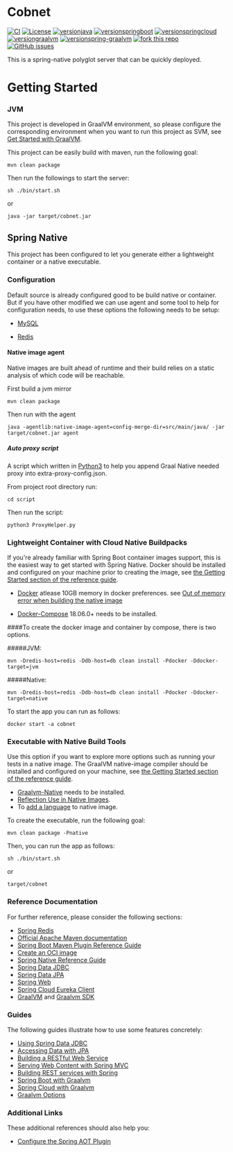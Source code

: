 Cobnet
============

[![CI](https://github.com/StorebeansDev/cobnet/actions/workflows/main.yml/badge.svg)](https://github.com/StorebeansDev/cobnet/actions/workflows/main.yml)
[![License](https://img.shields.io/badge/License-Apache_2.0-blue.svg)](https://opensource.org/licenses/Apache-2.0)
[![versionjava](https://img.shields.io/badge/dynamic/xml?color=brightgreen&url=https://raw.githubusercontent.com/LilPoppy/cobnet/master/pom.xml&query=%2F%2F%2A%5Blocal-name%28%29%3D%27java.version%27%5D&label=java)](https://github.com/openjdk/jdk)
[![versionspringboot](https://img.shields.io/badge/dynamic/xml?color=brightgreen&url=https://raw.githubusercontent.com/LilPoppy/cobnet/master/pom.xml&query=%2F%2A%5Blocal-name%28%29%3D%27project%27%5D%2F%2A%5Blocal-name%28%29%3D%27parent%27%5D%2F%2A%5Blocal-name%28%29%3D%27version%27%5D&label=spring-boot)](https://github.com/spring-projects/spring-boot)
[![versionspringcloud](https://img.shields.io/badge/dynamic/xml?color=brightgreen&url=https://raw.githubusercontent.com/LilPoppy/cobnet/master/pom.xml&query=%2F%2F%2A%5Blocal-name%28%29%3D%27spring-cloud.version%27%5D&label=spring-cloud)](https://spring.io/projects/spring-cloud)
[![versiongraalvm](https://img.shields.io/badge/dynamic/xml?color=brightgreen&url=https://raw.githubusercontent.com/LilPoppy/cobnet/master/pom.xml&query=%2F%2F%2A%5Blocal-name%28%29%3D%27graalvm.version%27%5D&label=graalvm)](https://github.com/oracle/graal/)
[![versionspring-graalvm](https://img.shields.io/badge/dynamic/xml?color=brightgreen&url=https://raw.githubusercontent.com/LilPoppy/cobnet/master/pom.xml&query=%2F%2F%2A%5Blocal-name%28%29%3D%27spring-native.version%27%5D&label=spring-native)](https://github.com/spring-projects-experimental/spring-graalvm-native)
[![fork this repo](https://githubbadges.com/fork.svg?user=LilPoppy&repo=cobnet&style=default)](https://github.com/LilPoppy/cobnet/fork)
[![GitHub issues](https://img.shields.io/github/issues/LilPoppy/cobnet.svg)](https://github.com/LilPoppy/cobnet/issues)

<!--[![Docker](https://img.shields.io/docker/cloud/build/LilPoppy/cobnet?label=Docker&style=flat)](https://hub.docker.com/r/LilPoppy/cobnet/builds)-->

This is a spring-native polyglot server that can be quickly deployed.

# Getting Started

### JVM

This project is developed in GraalVM environment, so please configure the corresponding environment when you want to run this project as SVM, see
[Get Started with GraalVM](https://www.graalvm.org/22.0/docs/getting-started/).

This project can be easily build with maven, run the following goal:

```
mvn clean package
```

Then run the followings to start the server:

```
sh ./bin/start.sh
```
or

```
java -jar target/cobnet.jar
```
## Spring Native

This project has been configured to let you generate either a lightweight container or a native executable.

### Configuration

Default source is already configured good to be build native or container. But if you have other modified we can use agent and some tool to help for configuration needs, to use these options the following needs to be setup:

* [MySQL](https://www.mysql.com)

* [Redis](https://redis.io)

#### Native image agent

Native images are built ahead of runtime and their build relies on a static analysis of which code will be reachable.

First build a jvm mirror

```
mvn clean package
```

Then run with the agent

```
java -agentlib:native-image-agent=config-merge-dir=src/main/java/ -jar target/cobnet.jar agent
```

##### Auto proxy script

A script which written in [Python3](https://www.python.org/downloads/) to help you append Graal Native needed proxy into extra-proxy-config.json.

From project root directory run:
```
cd script
```
Then run the script:
```
python3 ProxyHelper.py
```

### Lightweight Container with Cloud Native Buildpacks
If you're already familiar with Spring Boot container images support, this is the easiest way to get started with Spring Native.
Docker should be installed and configured on your machine prior to creating the image, see [the Getting Started section of the reference guide](https://docs.spring.io/spring-native/docs/0.11.0/reference/htmlsingle/#getting-started-buildpacks).

* [Docker](https://docs.docker.com/get-docker/) atlease 10GB memory in docker preferences. see [Out of memory error when building the native image](https://docs.spring.io/spring-native/docs/current/reference/htmlsingle/#_out_of_memory_error_when_building_the_native_image)

* [Docker-Compose](https://docs.docker.com/compose/install/) 18.06.0+ needs to be installed.

####To create the docker image and container by compose, there is two options.


#####JVM:


```
mvn -Dredis-host=redis -Ddb-host=db clean install -Pdocker -Ddocker-target=jvm
```

#####Native:


```
mvn -Dredis-host=redis -Ddb-host=db clean install -Pdocker -Ddocker-target=native
```

To start the app you can run as follows:

```
docker start -a cobnet
```

### Executable with Native Build Tools
Use this option if you want to explore more options such as running your tests in a native image.
The GraalVM native-image compiler should be installed and configured on your machine, see [the Getting Started section of the reference guide](https://docs.spring.io/spring-native/docs/0.11.0/reference/htmlsingle/#getting-started-native-build-tools).

* [Graalvm-Native](https://www.graalvm.org/docs/getting-started/) needs to be installed.
* [Reflection Use in Native Images](https://www.graalvm.org/reference-manual/native-image/Reflection/).
* To [add a language](https://www.graalvm.org/reference-manual/native-image/Options/#macro-options) to native image.

To create the executable, run the following goal:

```
mvn clean package -Pnative
```

Then, you can run the app as follows:

```
sh ./bin/start.sh
```
or

```
target/cobnet
```

### Reference Documentation
For further reference, please consider the following sections:
* [Spring Redis](https://docs.spring.io/spring-data/data-redis/docs/current/reference/html/#reference)
* [Official Apache Maven documentation](https://maven.apache.org/guides/index.html)
* [Spring Boot Maven Plugin Reference Guide](https://docs.spring.io/spring-boot/docs/2.6.1/maven-plugin/reference/html/)
* [Create an OCI image](https://docs.spring.io/spring-boot/docs/2.6.1/maven-plugin/reference/html/#build-image)
* [Spring Native Reference Guide](https://docs.spring.io/spring-native/docs/current/reference/htmlsingle/)
* [Spring Data JDBC](https://docs.spring.io/spring-data/jdbc/docs/current/reference/html/)
* [Spring Data JPA](https://docs.spring.io/spring-boot/docs/2.6.1/reference/htmlsingle/#boot-features-jpa-and-spring-data)
* [Spring Web](https://docs.spring.io/spring-boot/docs/2.6.1/reference/htmlsingle/#boot-features-developing-web-applications)
* [Spring Cloud Eureka Client](https://docs.spring.io/spring-cloud-netflix/docs/current/reference/html/#spring-cloud-eureka-client)
* [GraalVM](https://fossies.org/dox/graal-vm-21.3.0/index.html) and [Graalvm SDK](https://www.graalvm.org/sdk/javadoc/overview-summary.html)
### Guides
The following guides illustrate how to use some features concretely:

* [Using Spring Data JDBC](https://github.com/spring-projects/spring-data-examples/tree/master/jdbc/basics)
* [Accessing Data with JPA](https://spring.io/guides/gs/accessing-data-jpa/)
* [Building a RESTful Web Service](https://spring.io/guides/gs/rest-service/)
* [Serving Web Content with Spring MVC](https://spring.io/guides/gs/serving-web-content/)
* [Building REST services with Spring](https://spring.io/guides/tutorials/bookmarks/)
* [Spring Boot with Graalvm](https://docs.spring.io/spring-native/docs/current/reference/htmlsingle/#support-spring-boot)
* [Spring Cloud with Graalvm](https://docs.spring.io/spring-native/docs/current/reference/htmlsingle/#support-spring-cloud)
* [Graalvm Options](https://chriswhocodes.com/graalvm_native_image_ce_jdk17_options.html)

### Additional Links
These additional references should also help you:

* [Configure the Spring AOT Plugin](https://docs.spring.io/spring-native/docs/0.11.0/reference/htmlsingle/#spring-aot-maven)